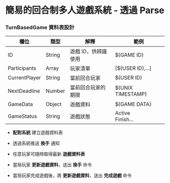 # 簡易的回合制多人遊戲系統 - 透過 Parse

### TurnBasedGame 資料表設計

| 欄位 | 類型 | 解釋 | 範例 |
| --- | --- | --- | --- |
| ID | String | 遊戲 ID，供辨識使用 | ${GAME ID} |
| Participants | Array | 玩家清單 | [${USER ID},...] |
| CurrentPlayer | String | 當前回合玩家 | ${USER ID} |
| NextDeadline | Number | 當前回合玩家的期限 | ${UNIX TIMESTAMP} |
| GameData | Object | 遊戲資料 | ${GAME DATA} |
| GameStatus | String | 遊戲狀態 | Active <br> Finish... |

* **配對系統** 建立遊戲資料表

* 透過系統推送 **換手** 通知

* 任意玩家可隨時取得最新 **遊戲資料表**

* 當局玩家 **更新遊戲資料**，送出 **換手** 命令

* 當局玩家完成遊戲後，將 **更新遊戲資料**，送出 **完成遊戲** 命令

